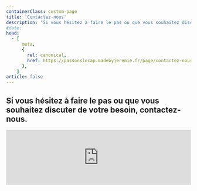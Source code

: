 ```yaml
---
containerClass: custom-page
title: 'Contactez-nous'
description: 'Si vous hésitez à faire le pas ou que vous souhaitez discuter de votre besoin, contactez-nous.'
#date:
head:
  - [
      meta,
      {
        rel: canonical,
        href: https://passonslecap.madebyjeremie.fr/page/contactez-nous/,
      },
    ]
article: false
---
```


## Si vous hésitez à faire le pas ou que vous souhaitez discuter de votre besoin, contactez-nous.

<!-- markdownlint-disable MD033 -->

<iframe class="contact-form" src="https://tally.so/embed/wQ10e8?alignLeft=1&hideTitle=1&transparentBackground=1&dynamicHeight=1" width="100%" frameborder="0" marginheight="0" marginwidth="0" title="Une question ? Contactez-nous."></iframe>
